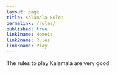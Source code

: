 ```yaml
---
layout: page
title: Kalamala Rules
permalink: /rules/
published: true
link1name: Homeis
link2name: Rules
link3name: Play
---
```


The rules to play Kalamala are very good.

